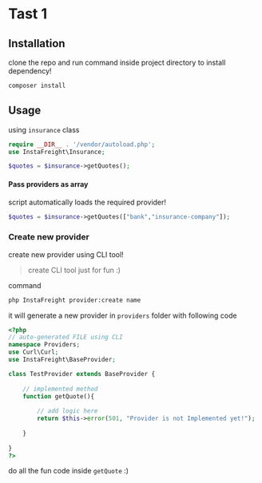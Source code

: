 # Tast 1


## Installation

clone the repo and run command inside project directory to install  dependency!

```bash
composer install
```

## Usage

using `insurance` class

```php
require __DIR__ . '/vendor/autoload.php';
use InstaFreight\Insurance;

$quotes = $insurance->getQuotes();

```

#### Pass providers as array
script automatically loads the required provider!
```php
$quotes = $insurance->getQuotes(["bank","insurance-company"]);

``` 

### Create new provider
create new provider using CLI tool!
> create CLI tool just for fun :)

command

```bash
php InstaFreight provider:create name
```
it will generate a new provider in `providers` folder with following code
```php
<?php
// auto-generated FILE using CLI
namespace Providers;
use Curl\Curl;
use InstaFreight\BaseProvider;

class TestProvider extends BaseProvider {
    
    // implemented method
    function getQuote(){
        
        // add logic here
        return $this->error(501, "Provider is not Implemented yet!");
    
    }
    
}
?>
```
do all the fun code inside `getQuote` :)